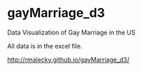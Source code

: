gayMarriage_d3
==============

Data Visualization of Gay Marriage in the US


All data is in the excel file.


http://rmalecky.github.io/gayMarriage_d3/